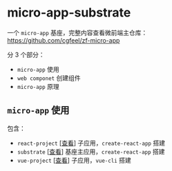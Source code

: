 # micro-app-substrate

一个 `micro-app` 基座，完整内容查看微前端主仓库：https://github.com/cgfeel/zf-micro-app

分 3 个部分：

- `micro-app` 使用
- `web componet` 创建组件
- `micro-app` 原理

## `micro-app` 使用

包含：

- `react-project` [[查看](https://github.com/cgfeel/micro-app-react-project)] 子应用，`create-react-app` 搭建
- `substrate` [[查看](https://github.com/cgfeel/micro-app-substrate)] 基座主应用，`create-react-app` 搭建
- `vue-project` [[查看](https://github.com/cgfeel/micro-app-vue-project)] 子应用，`vue-cli` 搭建
